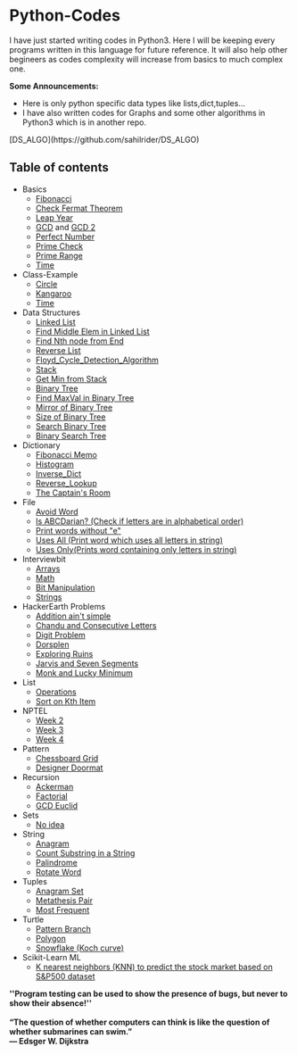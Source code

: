 # Python-Codes
I have just started writing codes in Python3.
Here I will be keeping every programs written in this language for future reference.
It will also help other begineers as codes complexity will increase from basics to much complex one.

<b>Some Announcements:</b>
<ul>
<li>Here is only python specific data types like lists,dict,tuples...</li>
<li>I have also written codes for Graphs and some other algorithms in Python3 which is in another repo.</li>
 </ul>
[DS_ALGO](https://github.com/sahilrider/DS_ALGO)</t>

<br>

## Table of contents
* Basics
  * [Fibonacci](https://github.com/sahilrider/Python-Codes/blob/master/Basics/Fibonacci.Py)
  * [Check Fermat Theorem](https://github.com/sahilrider/Python-Codes/blob/master/Basics/Check-Fermat-Theorem.Py)
  * [Leap Year](https://github.com/sahilrider/Python-Codes/blob/master/Basics/Leap_Year.Py)
  * [GCD](https://github.com/sahilrider/Python-Codes/blob/master/Basics/GCD.Py) and [GCD 2](https://github.com/sahilrider/Python-Codes/blob/master/Basics/GCD2.Py)
  * [Perfect Number](https://github.com/sahilrider/Python-Codes/blob/master/Basics/Perfect_Number.Py)
  * [Prime Check](https://github.com/sahilrider/Python-Codes/blob/master/Basics/Prime_Check.Py)
  * [Prime Range](https://github.com/sahilrider/Python-Codes/blob/master/Basics/Prime_Range.Py)
  * [Time](https://github.com/sahilrider/Python-Codes/blob/master/Basics/Time.Py)
* Class-Example
  * [Circle](https://github.com/sahilrider/Python-Codes/blob/master/Class-Example/Circle.Py)
  * [Kangaroo](https://github.com/sahilrider/Python-Codes/blob/master/Class-Example/Kangaroo.Py)
  * [Time](https://github.com/sahilrider/Python-Codes/blob/master/Class-Example/Time.Py)
* Data Structures
  * [Linked List](https://github.com/sahilrider/Python-Codes/blob/master/Data%20Structures/LinkedList.py)
  * [Find Middle Elem in Linked List](https://github.com/sahilrider/Python-Codes/blob/master/Data%20Structures/MiddleElemList.py)
  * [Find Nth node from End](https://github.com/sahilrider/Python-Codes/blob/master/Data%20Structures/NthNodeFromEnd.py)
  * [Reverse List](https://github.com/sahilrider/Python-Codes/blob/master/Data%20Structures/reverseList.py)
  * [Floyd_Cycle_Detection_Algorithm](https://github.com/sahilrider/Python-Codes/blob/master/Data%20Structures/Floyd_Cycle_Detection_Algorithm.py)
  * [Stack](https://github.com/sahilrider/Python-Codes/blob/master/Data%20Structures/Stack.py)
  * [Get Min from Stack](https://github.com/sahilrider/Python-Codes/blob/master/Data%20Structures/getMin_Stack.py)
  * [Binary Tree](https://github.com/sahilrider/Python-Codes/blob/master/Data%20Structures/BinaryTree.py)
  * [Find MaxVal in Binary Tree](https://github.com/sahilrider/Python-Codes/blob/master/Data%20Structures/FindMax_BT.py)
  * [Mirror of Binary Tree](https://github.com/sahilrider/Python-Codes/blob/master/Data%20Structures/MirrorOfBinaryTree.py)
  * [Size of Binary Tree](https://github.com/sahilrider/Python-Codes/blob/master/Data%20Structures/SizeOfBinaryTree.py)
  * [Search Binary Tree](https://github.com/sahilrider/Python-Codes/blob/master/Data%20Structures/search_BT.py)
  * [Binary Search Tree](https://github.com/sahilrider/Python-Codes/blob/master/Data%20Structures/BST.py)
* Dictionary
  * [Fibonacci Memo](https://github.com/sahilrider/Python-Codes/blob/master/Dictionary/Fibonacci_Memo.Py)
  * [Histogram](https://github.com/sahilrider/Python-Codes/blob/master/Dictionary/Histogram.Py)
  * [Inverse_Dict](https://github.com/sahilrider/Python-Codes/blob/master/Dictionary/Inverse_Dict.Py)
  * [Reverse_Lookup](https://github.com/sahilrider/Python-Codes/blob/master/Dictionary/Reverse_Lookup.Py)
  * [The Captain's Room](https://github.com/sahilrider/Python-Codes/blob/master/Dictionary/The%20Captain's%20Room.Py)
* File 
  * [Avoid Word](https://github.com/sahilrider/Python-Codes/blob/master/File/Avoid_Word.Py)
  * [Is ABCDarian? (Check if letters are in alphabetical order)](https://github.com/sahilrider/Python-Codes/blob/master/File/Is_abecedarian.Py)
  * [Print words without "e"](https://github.com/sahilrider/Python-Codes/blob/master/File/Print_words_without_e.Py)
  * [Uses All (Print word which uses all letters in string)](https://github.com/sahilrider/Python-Codes/blob/master/File/Uses_All.Py)
  * [Uses Only(Prints word containing only letters in string)](https://github.com/sahilrider/Python-Codes/blob/master/File/Uses_Only.Py)
* Interviewbit
  * [Arrays](https://github.com/sahilrider/Python-Codes/blob/master/Interviewbit/Array)
  * [Math](https://github.com/sahilrider/Python-Codes/blob/master/Interviewbit/Math)
  * [Bit Manipulation](https://github.com/sahilrider/Python-Codes/blob/master/Interviewbit/Bit-Manipulation)
  * [Strings](https://github.com/sahilrider/Python-Codes/blob/master/Interviewbit/Strings)
* HackerEarth Problems
  * [Addition ain't simple](https://github.com/sahilrider/Python-Codes/blob/master/Hackerearth-Problems/Addition-ain't-simple.Py)
  * [Chandu and Consecutive Letters](https://github.com/sahilrider/Python-Codes/blob/master/Hackerearth-Problems/Chandu%20and%20Consecutive%20Letters.Py)
  * [Digit Problem](https://github.com/sahilrider/Python-Codes/blob/master/Hackerearth-Problems/Digit-Problem.Py)
  * [Dorsplen](https://github.com/sahilrider/Python-Codes/blob/master/Hackerearth-Problems/Dorsplen.Py)
  * [Exploring Ruins](https://github.com/sahilrider/Python-Codes/blob/master/Hackerearth-Problems/Exploring%20ruins)
  * [Jarvis and Seven Segments](https://github.com/sahilrider/Python-Codes/blob/master/Hackerearth-Problems/Jarvis-and-Seven-Segments.Py)
  * [Monk and Lucky Minimum](https://github.com/sahilrider/Python-Codes/blob/master/Hackerearth-Problems/Monk%20and%20Lucky%20Minimum.Py)
* List
   * [Operations](https://github.com/sahilrider/Python-Codes/blob/master/List/Operations.Py)
   *  [Sort on Kth Item](https://github.com/sahilrider/Python-Codes/blob/master/List/Sort%20On%20Kth%20Item.Py)
* NPTEL
   * [Week 2](https://github.com/sahilrider/Python-Codes/blob/master/NPTEL/Week2.Py)
   * [Week 3](https://github.com/sahilrider/Python-Codes/blob/master/NPTEL/Week3.Py)
   * [Week 4](https://github.com/sahilrider/Python-Codes/blob/master/NPTEL/Week4.Py)
* Pattern
  * [Chessboard Grid](https://github.com/sahilrider/Python-Codes/blob/master/Pattern/Chessboard_Grid.Py)
  * [Designer Doormat](https://github.com/sahilrider/Python-Codes/blob/master/Pattern/Designer_DoorMat.Py)
* Recursion
  * [Ackerman](https://github.com/sahilrider/Python-Codes/blob/master/Recurssion/Ackermann.Py)  
  * [Factorial](https://github.com/sahilrider/Python-Codes/blob/master/Recurssion/Factorial.Py)
  * [GCD Euclid](https://github.com/sahilrider/Python-Codes/blob/master/Recurssion/GCD_Euclid.Py)
* Sets
  * [No idea](https://www.hackerrank.com/challenges/no-idea)
* String
  * [Anagram](https://github.com/sahilrider/Python-Codes/blob/master/String/Anagram.Py)
  * [Count Substring in a String](https://github.com/sahilrider/Python-Codes/blob/master/String/Count_String.Py)
  * [Palindrome](https://github.com/sahilrider/Python-Codes/blob/master/String/Palindrome.Py)
  * [Rotate Word](https://github.com/sahilrider/Python-Codes/blob/master/String/Rotate-Word.Py)
* Tuples
  * [Anagram Set](https://github.com/sahilrider/Python-Codes/blob/master/Tuples/Anagram_Set.Py)
  * [Metathesis Pair](https://github.com/sahilrider/Python-Codes/blob/master/Tuples/Metathesis_Pair.Py)
  * [Most Frequent](https://github.com/sahilrider/Python-Codes/blob/master/Tuples/Most_Frequency.Py)
* Turtle
   * [Pattern Branch](https://github.com/sahilrider/Python-Codes/blob/master/Turtle/Pattern-Branch.Py)
   * [Polygon](https://github.com/sahilrider/Python-Codes/blob/master/Turtle/Polygon.Py)
   * [Snowflake (Koch curve)](https://github.com/sahilrider/Python-Codes/blob/master/Turtle/Snowflake-koch-curve.Py) 
* Scikit-Learn ML
   * [K nearest neighbors (KNN) to predict the stock market based on S&P500 dataset](https://github.com/sahilrider/Python-Codes/blob/master/KNN/knn.Py)

<b>''Program testing can be used to show the presence of bugs, but never to show
their absence!''
<br>
<br>
“The question of whether computers can think is like the question of whether submarines can swim.” 
<br>
— Edsger W. Dijkstra</b>
